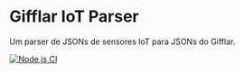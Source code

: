 # Gifflar IoT Parser

Um parser de JSONs de sensores IoT para JSONs do Gifflar.

[![Node.js CI](https://github.com/GifflarJS-Framework/gifflar-iot-parser/actions/workflows/tests.yml/badge.svg)](https://github.com/GifflarJS-Framework/gifflar-iot-parser/actions/workflows/tests.yml)
